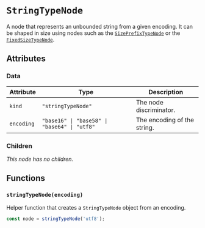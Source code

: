 # `StringTypeNode`

A node that represents an unbounded string from a given encoding. It can be shaped in size using nodes such as the [`SizePrefixTypeNode`](./SizePrefixTypeNode.md) or the [`FixedSizeTypeNode`](./FixedSizeTypeNode.md).

## Attributes

### Data

| Attribute  | Type                                         | Description                 |
| ---------- | -------------------------------------------- | --------------------------- |
| `kind`     | `"stringTypeNode"`                           | The node discriminator.     |
| `encoding` | `"base16" \| "base58" \| "base64" \| "utf8"` | The encoding of the string. |

### Children

_This node has no children._

## Functions

### `stringTypeNode(encoding)`

Helper function that creates a `StringTypeNode` object from an encoding.

```ts
const node = stringTypeNode('utf8');
```
